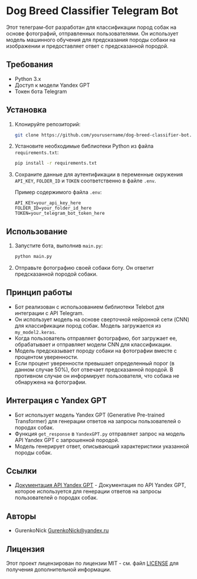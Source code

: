 # Dog Breed Classifier Telegram Bot

Этот телеграм-бот разработан для классификации пород собак на основе фотографий, отправленных пользователями. Он использует модель машинного обучения для предсказания породы собаки на изображении и предоставляет ответ с предсказанной породой.

## Требования

- Python 3.x
- Доступ к модели Yandex GPT
- Токен бота Telegram

## Установка

1. Клонируйте репозиторий:

    ```bash
    git clone https://github.com/yourusername/dog-breed-classifier-bot.git
    ```

2. Установите необходимые библиотеки Python из файла `requirements.txt`:

    ```bash
    pip install -r requirements.txt
    ```

3. Сохраните данные для аутентификации в переменные окружения `API_KEY`, `FOLDER_ID` и `TOKEN` соответственно в файле `.env`.

    Пример содержимого файла `.env`:

    ```plaintext
    API_KEY=your_api_key_here
    FOLDER_ID=your_folder_id_here
    TOKEN=your_telegram_bot_token_here
    ```

## Использование


1. Запустите бота, выполнив `main.py`:

    ```bash
    python main.py
    ```

2. Отправьте фотографию своей собаки боту. Он ответит предсказанной породой собаки.

## Принцип работы

- Бот реализован с использованием библиотеки Telebot для интеграции с API Telegram.
- Он использует модель на основе сверточной нейронной сети (CNN) для классификации пород собак. Модель загружается из `my_model2.keras`.
- Когда пользователь отправляет фотографию, бот загружает ее, обрабатывает и отправляет модели CNN для классификации.
- Модель предсказывает породу собаки на фотографии вместе с процентом уверенности.
- Если процент уверенности превышает определенный порог (в данном случае 50%), бот отвечает предсказанной породой. В противном случае он информирует пользователя, что собака не обнаружена на фотографии.

## Интеграция с Yandex GPT

- Бот использует модель Yandex GPT (Generative Pre-trained Transformer) для генерации ответов на запросы пользователей о породах собак.
- Функция `get_response` в `YandexGPT.py` отправляет запрос на модель API Yandex GPT с запрошенной породой.
- Модель генерирует ответ, описывающий характеристики указанной породы собак.

## Ссылки

- [Документация API Yandex GPT](https://yandex.cloud/ru/docs/foundation-models/quickstart/yandexgpt) - Документация по API Yandex GPT, которое используется для генерации ответов на запросы пользователей о породах собак.
## Авторы

- GurenkoNick <GurenkoNick@yandex.ru>

## Лицензия

Этот проект лицензирован по лицензии MIT - см. файл [LICENSE](LICENSE) для получения дополнительной информации.